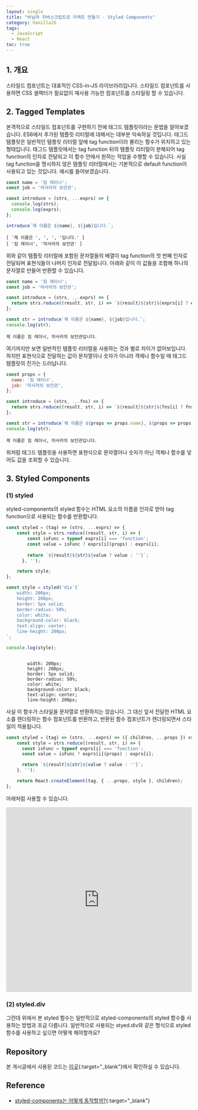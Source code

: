 ```yaml
---
layout: single
title: "바닐라 자바스크립트로 리액트 만들기 - Styled Components"
category: VanillaJS
tags:
  - JavaScript
  - React
toc: true
---
```


## 1. 개요

스타일드 컴포넌트는 대표적인 CSS-in-JS 라이브러리입니다. 스타일드 컴포넌트를 사용하면 CSS 셀렉터가 필요없이 재사용 가능한 컴포넌트를 스타일링 할 수 있습니다.

## 2. Tagged Templates

본격적으로 스타일드 컴포넌트를 구현하기 전에 태그드 템플릿이라는 문법을 알아보겠습니다. ES6에서 추가된 템플릿 리터럴에 대해서는 대부분 익숙하실 것입니다. 태그드 템플릿은 일반적인 템플릿 리터럴 앞에 tag function이라 불리는 함수가 위치하고 있는 형태입니다. 태그드 템플릿에서는 tag function 뒤의 템플릿 리터럴이 분해되어 tag function의 인자로 전달되고 이 함수 안에서 원하는 작업을 수행할 수 있습니다. 사실 tag function을 명시하지 않은 템플릿 리터럴에서는 기본적으로 default function이 사용되고 있는 것입니다. 예시를 들어보겠습니다.

```js
const name = '짐 레이너';
const job = '마사라의 보안관';

const introduce = (strs, ...exprs) => {
  console.log(strs);
  console.log(exprs);
};

introduce`제 이름은 ${name}, ${job}입니다.`;
```

```
[ '제 이름은 ', ', ', '입니다.' ]
[ '짐 레이너', '마사라의 보안관' ]
```

위와 같이 템플릿 리터럴에 포함된 문자열들의 배열이 tag function의 첫 번째 인자로 전달되며 표현식들이 나머지 인자로 전달됩니다. 아래와 같이 이 값들을 조합해 하나의 문자열로 만들어 반환할 수 있습니다.

```js
const name = '짐 레이너';
const job = '마사라의 보안관';

const introduce = (strs, ...exprs) => {
  return strs.reduce((result, str, i) => `${result}${str}${exprs[i] ? exprs[i] : ''}`, '');
};

const str = introduce`제 이름은 ${name}, ${job}입니다.`;
console.log(str);
```

```
제 이름은 짐 레이너, 마사라의 보안관입니다.
```

여기까지만 보면 일반적인 템플릿 리터럴을 사용하는 것과 별로 차이가 없어보입니다. 하지만 표현식으로 전달하는 값이 문자열이나 숫자가 아니라 객체나 함수일 때 태그드 템플릿의 진가는 드러납니다.

```js
const props = {
  name: '짐 레이너',
  job: '마사라의 보안관',
};

const introduce = (strs, ...fns) => {
  return strs.reduce((result, str, i) => `${result}${str}${fns[i] ? fns[i](props) : ''}`, '');
};

const str = introduce`제 이름은 ${props => props.name}, ${props => props.job}입니다.`;
console.log(str);
```

```
제 이름은 짐 레이너, 마사라의 보안관입니다.
```

위처럼 태그드 템플릿을 사용하면 표현식으로 문자열이나 숫자가 아닌 객체나 함수를 넣어도 값을 조회할 수 있습니다.

## 3. Styled Components

### (1) styled

styled-components의 styled 함수는 HTML 요소의 이름을 인자로 받아 tag function으로 사용되는 함수를 반환합니다.

```js
const styled = (tag) => (strs, ...exprs) => {
    const style = strs.reduce((result, str, i) => {
        const isFunc = typeof exprs[i] === 'function';
        const value = isFunc ? exprs[i](props) : exprs[i];
  
        return `${result}${str}${value ? value : ''}`;
      }, '');

    return style;
};

const style = styled('div')`
	width: 200px;
	height: 200px;
	border: 5px solid;
	border-radius: 50%;
	color: white;
	background-color: black;
	text-align: center;
	line-height: 200px;
`;

console.log(style);
```

```

        width: 200px;
        height: 200px;
        border: 5px solid;
        border-radius: 50%;
        color: white;
        background-color: black;
        text-align: center;
        line-height: 200px;

```

사실 이 함수가 스타일을 문자열로 반환하지는 않습니다. 그 대신 앞서 전달한 HTML 요소를 렌더링하는 함수 컴포넌트를 반환하고, 반환된 함수 컴포넌트가 렌더링되면서 스타일이 적용됩니다.

```js
const styled = (tag) => (strs, ...exprs) => ({ children, ...props }) => {
    const style = strs.reduce((result, str, i) => {
      const isFunc = typeof exprs[i] === 'function';
      const value = isFunc ? exprs[i](props) : exprs[i];

      return `${result}${str}${value ? value : ''}`;
    }, '');

    return React.createElement(tag, { ...props, style }, children);
};
```

아래처럼 사용할 수 있습니다.

<script src="https://gist.github.com/Gyeongsu1997/988944758866b595b9168e728366f359.js?file=App.js"></script>

<iframe src="https://codesandbox.io/embed/nvnky2?view=preview&module=%2Findex.html&hidenavigation=1"
     style="width:100%; height: 500px; border:0; border-radius: 4px; overflow:hidden;"
     title="05-styled-components"
     allow="accelerometer; ambient-light-sensor; camera; encrypted-media; geolocation; gyroscope; hid; microphone; midi; payment; usb; vr; xr-spatial-tracking"
     sandbox="allow-forms allow-modals allow-popups allow-presentation allow-same-origin allow-scripts"
></iframe>

### (2) styled.div

그런데 위에서 본 styled 함수는 일반적으로 styled-components의 styled 함수를 사용하는 방법과 조금 다릅니다. 일반적으로 사용되는 styed.div와 같은 형식으로 styled 함수를 사용하고 싶으면 어떻게 해야할까요?



## Repository

본 게시글에서 사용된 코드는 [이곳](https://github.com/Gyeongsu1997/create-react-with-vanilla-js/tree/main/04-event-delegation){:target="\_blank"}에서 확인하실 수 있습니다.

## Reference

- [styled-components는 어떻게 동작할까?](https://john015.netlify.app/styled-components%EB%8A%94-%EC%96%B4%EB%96%BB%EA%B2%8C-%EB%8F%99%EC%9E%91%ED%95%A0%EA%B9%8C){:target="_blank"}
